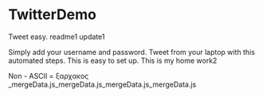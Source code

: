 # TwitterDemo
Tweet easy.
readme1 update1

Simply add your username and password.
Tweet from your laptop with this automated steps.
This is easy to set up.
This is my home work2

Non - ASCII = ξαρχακος _mergeData.js_mergeData.js_mergeData.js_mergeData.js

